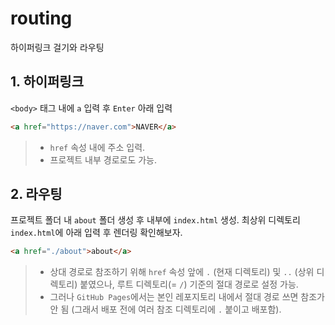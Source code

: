 # routing
하이퍼링크 걸기와 라우팅

## 1. 하이퍼링크
`<body>` 태그 내에 `a` 입력 후 `Enter`
아래 입력
```html
<a href="https://naver.com">NAVER</a>
```
> * `href` 속성 내에 주소 입력.
> * 프로젝트 내부 경로로도 가능.

## 2. 라우팅
프로젝트 폴더 내 `about` 폴더 생성 후 내부에 `index.html` 생성. 최상위 디렉토리 `index.html`에 아래 입력 후 렌더링 확인해보자.
```html
<a href="./about">about</a>
```

> * 상대 경로로 참조하기 위해 `href` 속성 앞에 `.` (현재 디렉토리) 및 `..` (상위 디렉토리) 붙였으나, 루트 디렉토리(= `/`) 기준의 절대 경로로 설정 가능.
> * 그러나 `GitHub Pages`에서는 본인 레포지토리 내에서 절대 경로 쓰면 참조가 안 됨 (그래서 배포 전에 여러 참조 디렉토리에 `.` 붙이고 배포함).